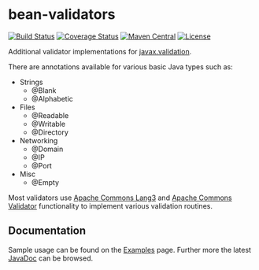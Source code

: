 # bean-validators

[![Build Status](https://travis-ci.org/britter/bean-validators.svg?branch=master)](https://travis-ci.org/britter/bean-validators)
[![Coverage Status](https://coveralls.io/repos/britter/bean-validators/badge.svg)](https://coveralls.io/r/britter/bean-validators)
[![Maven Central](https://maven-badges.herokuapp.com/maven-central/com.github.britter/bean-validators/badge.svg)](https://maven-badges.herokuapp.com/maven-central/com.github.britter/bean-validators/)
[![License](http://img.shields.io/:license-apache-blue.svg)](http://www.apache.org/licenses/LICENSE-2.0.html)

Additional validator implementations for [javax.validation](http://beanvalidation.org/).

There are annotations available for various basic Java types such as:

- Strings
    - @Blank
    - @Alphabetic
- Files
    - @Readable
    - @Writable
    - @Directory
- Networking
    - @Domain
    - @IP
    - @Port
- Misc
    - @Empty

Most validators use [Apache Commons Lang3](http://commons.apache.org/lang/) and 
[Apache Commons Validator](http://commons.apache.org/validator/) functionality to implement various validation routines.

## Documentation

Sample usage can be found on the [Examples](examples.html) page. Further more the latest [JavaDoc](apidocs/index.html) can be browsed.
